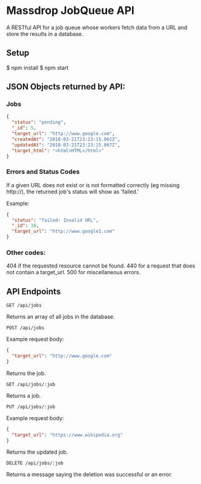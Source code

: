 # Massdrop JobQueue API

A RESTful API for a job queue whose workers fetch data from a URL and store the results in a database.

## Setup
  $ npm install
  $ npm start

## JSON Objects returned by API:

### Jobs

```JSON
{
  "status": "pending",
  "_id": 5,
  "target_url": "http://www.google.com",
  "createdAt": "2018-03-21T23:23:15.061Z",
  "updatedAt": "2018-03-21T23:23:15.067Z",
  "target_html": "<html>HTML</html>"
}
```

### Errors and Status Codes

If a given URL does not exist or is not formatted correctly (eg missing http://), the returned job's status will show as 'failed.'

Example:
```JSON
{
  "status": "failed: Invalid URL",
  "_id": 10,
  "target_url": "http://www.google1.com"
}
```

### Other codes:

404 if the requested resource cannot be found.
440 for a request that does not contain a target_url.
500 for miscellaneous errors.

## API Endpoints

`GET /api/jobs`

Returns an array of all jobs in the database.

`POST /api/jobs`

Example request body:
```JSON
{
  "target_url": "http://www.google.com"
}
```

Returns the job.

`GET /api/jobs/:job`

Returns a job.

`PUT /api/jobs/:job`

Example request body:
```JSON
{
  "target_url": "https://www.wikipedia.org"
}
```

Returns the updated job.

`DELETE /api/jobs/:job`

Returns a message saying the deletion was successful or an error.
